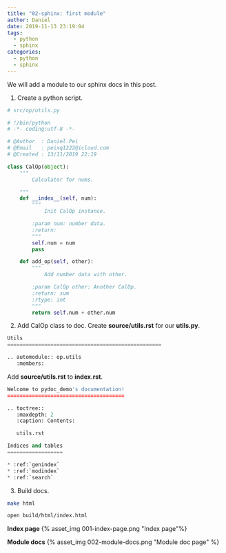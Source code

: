 ```yaml
---
title: "02-sphinx: first module"
author: Daniel
date: 2019-11-13 23:19:04
tags:  
  - python
  - sphinx
categories:
  - python
  - sphinx
---
```

We will add a module to our sphinx docs in this post.

1. Create a python script.

``` python
# src/op/utils.py

# !/bin/python
# -*- coding:utf-8 -*-

# @Author  : Daniel.Pei
# @Email   : peixq1222@icloud.com
# @Created : 13/11/2019 22:19

class CalOp(object):
    """
        Calculator for nums.

    """
    def __index__(self, num):
        """
            Init CalOp instance.

        :param num: number data.
        :return:
        """
        self.num = num
        pass

    def add_op(self, other):
        """
            Add number data with other.

        :param CalOp other: Another CalOp.
        :return: sum
        :rtype: int
        """
        return self.num + other.num

```

2. Add CalOp class to doc.
Create **source/utils.rst** for our **utils.py**.
``` python
Utils
==================================================

.. automodule:: op.utils
   :members:
```

Add **source/utils.rst** to **index.rst**.
``` python
Welcome to pydoc_demo's documentation!
======================================

.. toctree::
   :maxdepth: 2
   :caption: Contents:

   utils.rst

Indices and tables
==================

* :ref:`genindex`
* :ref:`modindex`
* :ref:`search`

```

3. Build docs.
``` bash
make html

open build/html/index.html
```
**Index page**
{% asset_img 001-index-page.png "Index page"%}

**Module docs**
{% asset_img 002-module-docs.png "Module doc page" %}